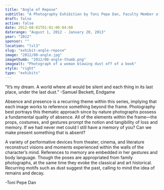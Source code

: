 ```yaml
---
title: "Angle of Repose"
subtitle: "A Photography Exhibition by Toni Pepe Dan, Faculty Member of the Fine Arts Department"
draft: false
active: false
date: 2012-08-01T01:01:00-04:00
daterange: "August 1, 2012 - January 20, 2013"
year: "2012"
sponsor: ""
location: "lvl3"
slug: "exhibit-angle-repose"
image: "2012/08-angle.jpg"
imagethumb: "2012/08-angle-thumb.png"
imagealt: "Photograph of a woman blowing dust off of a book"
style: "right"
type: "exhibits"
---
```


“It’s my dream.  A world where all would be silent and each thing in its last place, under the last dust.” -Samuel Beckett, Endgame

Absence and presence is a recurring theme within this series, implying that each image works to reference something beyond the frame. Photography best portrays this thematic approach since by nature photographs possess a fundamental quality of absence.  All of the elements within the frame—the props, costumes, and gestures prompt the notion and tangibility of loss and memory.  If we had never met could I still have a memory of you?  Can we make present something that is absent?

A variety of performative devices from theater, cinema, and literature reconstruct visions and moments experienced within the walls of the character’s mind. References to memory are embedded in her gestures and body language.  Though the poses are appropriated from family photographs, at the same time they evoke the classical and art historical.  Recurring motifs such as dust suggest the past, calling to mind the idea of remains and decay.

-Toni Pepe Dan

<!--

Active:
    Yes (will appear on Exhibit's homepage)
    No (will not appear on Exhibit's homepage, but will appear in archives)

Gallery locations: 
    Burns Library (burns)
    Theology and Ministry Library (tml)
    O'Neill Level One (lvl1)
    O'Neill Level Three (lvl3)
    O'Neill Reading Room (reading)
    O'Neill Reading Room Back Wall (backwall)
    O'Neill Lobby (lobby)
    History Dept, Stokes Hall (stokes)
    Bapst Exhibits (bapsts)
    Archived Bapst Exhibits (bapstsarchive)
  
Need spaces for:

  Virtual Exhibits (virtual)
  Tip O'Neill (tiponeill)

Style:
    Poster on left, text on right (default)
    Poster on right, text on left (right)
    Poster large, centered above text (middle_top)
    Poster large, centered below text (middle_down)

Add'l images
    <img src="https://library.bc.edu/images/exhibits/XXXX/201X/00-XXXX.png" alt="words" class="float_left">
    <img src="https://library.bc.edu/images/exhibits/XXXX/201X/00-XXXX.png" alt="words" class="float_right">
    <img src="https://library.bc.edu/images/exhibits/XXXX/201X/00-XXXX.png" alt="words" class="center">

-->

